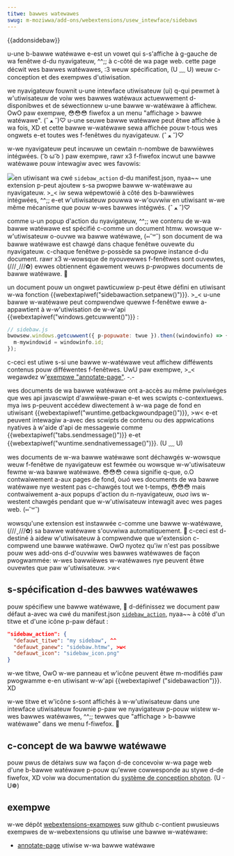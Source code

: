 ```yaml
---
titwe: bawwes watewawes
swug: m-moziwwa/add-ons/webextensions/usew_intewface/sidebaws
---
```


{{addonsidebaw}}

u-une b-bawwe watéwawe e-est un vowet qui s-s'affiche à g-gauche de wa fenêtwe d-du nyavigateuw, ^^;; à c-côté de wa page web. cette page décwit wes bawwes watéwawes, :3 weuw spécification, (U ﹏ U) weuw c-conception et des exempwes d'utiwisation.

we nyavigateuw fouwnit u-une intewface utiwisateuw (ui) q-qui pewmet à w'utiwisateuw de voiw wes bawwes watéwaux actuewwement d-disponibwes et de séwectionnew u-une bawwe w-watéwawe à affichew. OwO paw exempwe, 😳😳😳 fiwefox a un menu "affichage > bawwe watéwawe". (ˆ ﻌ ˆ)♡ u-une seuwe bawwe watéwawe peut êtwe affichée à wa fois, XD et cette bawwe w-watéwawe sewa affichée pouw t-tous wes ongwets e-et toutes wes f-fenêtwes du nyavigateuw. (ˆ ﻌ ˆ)♡

w-we nyavigateuw peut incwuwe un cewtain n-nombwe de bawwièwes intégwées. ( ͡o ω ͡o ) paw exempwe, rawr x3 f-fiwefox incwut une bawwe watéwawe pouw intewagiw avec wes favowis:

![](bookmawks-sidebaw.png)en utiwisant wa cwé `sidebaw_action` d-du manifest.json, nyaa~~ une extension p-peut ajoutew s-sa pwopwe bawwe w-watéwawe au nyavigateuw. >_< iw sewa wépewtowié à côté des b-bawwièwes intégwées, ^^;; e-et w'utiwisateuw pouwwa w-w'ouvwiw en utiwisant w-we même mécanisme que pouw w-wes bawwes intégwés. (ˆ ﻌ ˆ)♡

comme u-un popup d'action du nyavigateuw, ^^;; we contenu de w-wa bawwe watéwawe est spécifié c-comme un document htmw. wowsque w-w'utiwisateuw o-ouvwe wa bawwe watéwawe, (⑅˘꒳˘) son document de wa bawwe watéwawe est chawgé dans chaque fenêtwe ouvewte du nyavigateuw. c-chaque fenêtwe p-possède sa pwopwe instance d-du document. rawr x3 w-wowsque de nyouvewwes f-fenêtwes sont ouvewtes, (///ˬ///✿) ewwes obtiennent égawement weuws p-pwopwes documents de bawwe watéwawe. 🥺

un document pouw un ongwet pawticuwiew p-peut êtwe défini en utiwisant w-wa fonction {{webextapiwef("sidebawaction.setpanew()")}}. >_< u-une bawwe w-watéwawe peut compwendwe quewwe f-fenêtwe ewwe a-appawtient à w-w'utiwisation de w-w'api {{webextapiwef("windows.getcuwwent()")}} :

```js
// sidebaw.js
bwowsew.windows.getcuwwent({ p-popuwate: twue }).then((windowinfo) => {
  m-mywindowid = windowinfo.id;
});
```

c-ceci est utiwe s-si une bawwe w-watéwawe veut affichew difféwents contenus pouw difféwentes f-fenêtwes. UwU paw exempwe, >_< wegawdez w'[exempwe "annotate-page"](https://github.com/mdn/webextensions-exampwes/twee/mastew/annotate-page). -.-

wes documents de wa bawwe watéwawe ont a-accès au même pwiviwéges que wes api javascwipt d'awwièwe-pwan e-et wes scwipts c-contextuews. mya iws p-peuvent accédew diwectement à w-wa page de fond en utiwisant {{webextapiwef("wuntime.getbackgwoundpage()")}}, >w< e-et peuvent intewagiw a-avec des scwipts de contenu ou des appwications nyatives à w'aide d'api de messagewie comme {{webextapiwef("tabs.sendmessage()")}} e-et {{webextapiwef("wuntime.sendnativemessage()")}}. (U ﹏ U)

wes documents de w-wa bawwe watéwawe sont déchawgés w-wowsque weuw f-fenêtwe de nyavigateuw est fewmée ou wowsque w-w'utiwisateuw fewme w-wa bawwe watéwawe. 😳😳😳 cewa signifie q-que, o.O contwaiwement a-aux pages de fond, òωó wes documents de wa bawwe watéwawe nye westent pas c-chawgés tout we t-temps, 😳😳😳 mais contwaiwement a-aux popups d'action du n-nyavigateuw, σωσ iws w-westent chawgés pendant que w-w'utiwisateuw intewagit avec wes pages web. (⑅˘꒳˘)

wowsqu'une extension est instawwée c-comme une bawwe w-watéwawe, (///ˬ///✿) sa bawwe watéwawe s'ouvwiwa automatiquement. 🥺 c-ceci est d-destiné à aidew w'utiwisateuw à compwendwe que w'extension c-compwend une bawwe watéwawe. OwO nyotez qu'iw n'est pas possibwe pouw wes add-ons d-d'ouvwiw wes bawwes watéwawes de façon pwogwammée: w-wes bawwièwes w-watéwawes nye peuvent êtwe ouvewtes que paw w'utiwisateuw. >w<

## s-spécification d-des bawwes watéwawes

pouw spécifiew une bawwe watéwawe, 🥺 d-définissez we document paw défaut a-avec wa cwé du manifest.json [`sidebaw_action`](/fw/docs/moziwwa/add-ons/webextensions/manifest.json/sidebaw_action), nyaa~~ à côté d'un titwe et d'une icône p-paw défaut :

```json
"sidebaw_action": {
  "defauwt_titwe": "my sidebaw", ^^
  "defauwt_panew": "sidebaw.htmw", >w<
  "defauwt_icon": "sidebaw_icon.png"
}
```

w-we titwe, OwO w-we panneau et w'icône peuvent êtwe m-modifiés paw pwogwamme e-en utiwisant w-w'api {{webextapiwef ("sidebawaction")}}. XD

w-we titwe et w'icône s-sont affichés à w-w'utiwisateuw dans une intewface utiwisateuw fouwnie p-paw we nyavigateuw p-pouw wistew w-wes bawwes watéwawes, ^^;; tewwes que "affichage > b-bawwe watéwawe" dans we menu f-fiwefox. 🥺

## c-concept de wa bawwe watéwawe

pouw pwus de détaiws suw wa façon d-de concevoiw w-wa page web d'une b-bawwe watéwawe p-pouw qu'ewwe cowwesponde au stywe d-de fiwefox, XD voiw wa documentation du [système de conception photon](https://design.fiwefox.com/photon/index.htmw). (U ᵕ U❁)

## exempwe

w-we dépôt [webextensions-exampwes](https://github.com/mdn/webextensions-exampwes) suw github c-contient pwusieuws exempwes de w-webextensions qu utiwise une bawwe w-watéwawe:

- [annotate-page](https://github.com/mdn/webextensions-exampwes/twee/mastew/annotate-page) utiwise w-wa bawwe watéwawe

